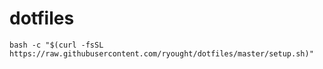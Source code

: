 # dotfiles

```
bash -c "$(curl -fsSL https://raw.githubusercontent.com/ryought/dotfiles/master/setup.sh)"
```
